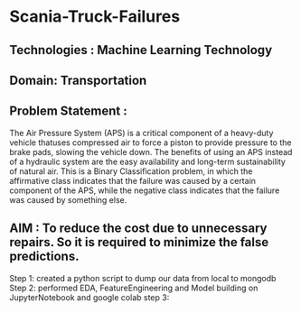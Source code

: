 # Scania-Truck-Failures
## Technologies : Machine Learning Technology
## Domain:  Transportation
## Problem Statement :
The Air Pressure System (APS) is a critical component of a heavy-duty vehicle thatuses compressed air to force a piston to provide pressure to the brake pads, slowing
the vehicle down. The benefits of using an APS instead of a hydraulic system are the
easy availability and long-term sustainability of natural air.
This is a Binary Classification problem, in which the affirmative class indicates that the
failure was caused by a certain component of the APS, while the negative class
indicates that the failure was caused by something else.

AIM : To reduce the cost due to unnecessary repairs. So it is required to minimize the false predictions.
---
Step 1: created a python script to dump our data from local to mongodb
Step 2: performed EDA, FeatureEngineering and Model building on JupyterNotebook and google colab
step 3:
